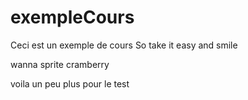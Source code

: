 # exempleCours

Ceci est un exemple de cours
So take it easy and smile

wanna sprite cramberry

voila un peu plus pour le test 